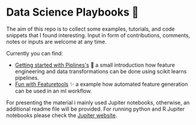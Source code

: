 # Data Science Playbooks :notebook:

The aim of this repo is to collect some examples, tutorials, and code snippets that I found interesting. Input in form of contributions, comments, notes or inputs are welcome at any time.

Currently you can find:
- [Getting started with Piplines's](https://nbviewer.org/github/holzben/data-science-playbooks/blob/main/piplines_v1.ipynb) :wrench: a small introduction how feature engineering and data transformations can be done using scikit learns pipelines.
- [Fun with Featuretools](https://nbviewer.org/github/holzben/data-science-playbooks/blob/main/featuretools_v1.ipynb) :sparkles: a example how automated feature generation can be used in an ml workflow.


For presenting the material i mainly used Jupiter notebooks, otherwise, an additional readme file will be provided. For running python and R Jupiter notebooks please check the [Jupiter website](https://docs.jupyter.org/en/latest/running.html).
